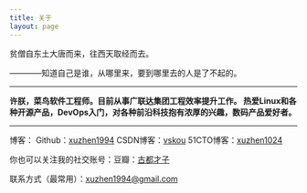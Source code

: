 ```yaml
---
title: 关于
layout: page
---
```


贫僧自东土大唐而来，往西天取经而去。

   ————知道自己是谁，从哪里来，要到哪里去的人是了不起的。
   
---

**许朕，菜鸟软件工程师。目前从事广联达集团工程效率提升工作。
热爱Linux和各种开源产品，DevOps入门，对各种前沿科技抱有浓厚的兴趣，数码产品爱好者。**

---

博客：
Github：[xuzhen1994](http://github.com/xuzhen1994)
CSDN博客：[vskou](http://blog.csdn.net/vskou)
51CTO博客：[xuzhen1024](http://xuzhen1024.blog.51cto.com/)

你也可以关注我的社交账号：豆瓣：[古都才子](https://www.douban.com/people/xuzhen1024/)

联系方式（最常用）：[xuzhen1994@gmail.com](xuzhen1994@gmail.com)